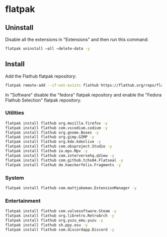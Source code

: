 # flatpak

## Uninstall

Disable all the extensions in "Extensions" and then run this command:

```bash
flatpak uninstall —all —delete-data -y
```

## Install

Add the Flathub flatpak repository:

```bash
flatpak remote-add --if-not-exists flathub https://flathub.org/repo/flathub.flatpakrepo
```

In "Software" disable the "fedora" flatpak repository and enable the "Fedora Flathub Selection" flatpak repository.

### Utilities

```bash
flatpak install flathub org.mozilla.firefox -y
flatpak install flathub com.vscodium.codium -y
flatpak install flathub org.gnome.Boxes -y
flatpak install flathub org.gimp.GIMP -y
flatpak install flathub org.kde.kdenlive -y
flatpak install flathub com.obsproject.Studio -y
flatpak install flathub io.mpv.Mpv -y
flatpak install flathub com.interversehq.qView -y
flatpak install flathub com.github.tchx84.Flatseal -y
flatpak install flathub de.haeckerfelix.Fragments -y
```

### System

```bash
flatpak install flathub com.mattjakeman.ExtensionManager -y
```

### Entertainment

```bash
flatpak install flathub com.valvesoftware.Steam -y
flatpak install flathub org.libretro.RetroArch -y
flatpak install flathub org.yuzu_emu.yuzu -y
flatpak install flathub sh.ppy.osu -y
flatpak install flathub com.discordapp.Discord -y
```
